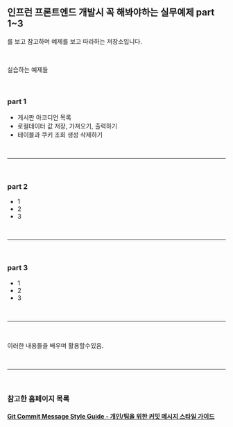 ## 인프런 프론트엔드 개발시 꼭 해봐야하는 실무예제 part 1~3

를 보고 참고하며 예제를 보고 따라하는 저장소입니다.

<br>

실습하는 예제들

<br>

### part 1

- 게시판 아코디언 목록
- 로컬데이터 값 저장, 가져오기, 출력하기
- 테이블과 쿠키 조회 생성 삭제하기

<br>

---

<br>

### part 2

- 1
- 2
- 3

<br>

---

<br>

### part 3

- 1
- 2
- 3

<br>

---

<Br>

이러한 내용들을 배우며 활용할수있음.

<br>

---

<br>

### 참고한 홈페이지 목록

#### [Git Commit Message Style Guide - 개인/팀을 위한 커밋 메시지 스타일 가이드](https://blog.munilive.com/posts/my-git-commit-guide.html)

<br>
